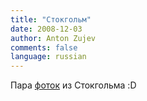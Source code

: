```yaml
---
title: "Стокгольм"
date: 2008-12-03
author: Anton Zujev
comments: false
language: russian
---
```


Пара [фоток](http://s369.photobucket.com/albums/oo138/AntZoo/Jul%20i%20Stockholm/) из Стокгольма :D